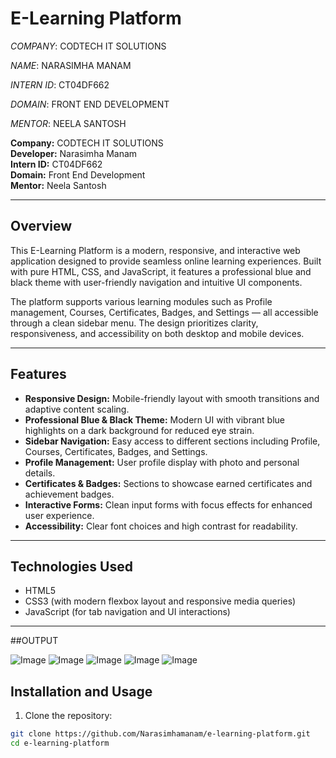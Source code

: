 # E-Learning Platform

*COMPANY*: CODTECH IT SOLUTIONS

*NAME*: NARASIMHA MANAM

*INTERN ID*: CT04DF662

*DOMAIN*: FRONT END DEVELOPMENT

*MENTOR*: NEELA SANTOSH


**Company:** CODTECH IT SOLUTIONS  
**Developer:** Narasimha Manam  
**Intern ID:** CT04DF662  
**Domain:** Front End Development  
**Mentor:** Neela Santosh  

---

## Overview

This E-Learning Platform is a modern, responsive, and interactive web application designed to provide seamless online learning experiences. Built with pure HTML, CSS, and JavaScript, it features a professional blue and black theme with user-friendly navigation and intuitive UI components.

The platform supports various learning modules such as Profile management, Courses, Certificates, Badges, and Settings — all accessible through a clean sidebar menu. The design prioritizes clarity, responsiveness, and accessibility on both desktop and mobile devices.

---

## Features

- **Responsive Design:** Mobile-friendly layout with smooth transitions and adaptive content scaling.
- **Professional Blue & Black Theme:** Modern UI with vibrant blue highlights on a dark background for reduced eye strain.
- **Sidebar Navigation:** Easy access to different sections including Profile, Courses, Certificates, Badges, and Settings.
- **Profile Management:** User profile display with photo and personal details.
- **Certificates & Badges:** Sections to showcase earned certificates and achievement badges.
- **Interactive Forms:** Clean input forms with focus effects for enhanced user experience.
- **Accessibility:** Clear font choices and high contrast for readability.

---

## Technologies Used

- HTML5
- CSS3 (with modern flexbox layout and responsive media queries)
- JavaScript (for tab navigation and UI interactions)

---

##OUTPUT


![Image](https://github.com/user-attachments/assets/53e84af4-dd0a-46e1-81ad-840b8436a1df)
![Image](https://github.com/user-attachments/assets/d8e8f4da-55e9-4ca5-bc06-517f7e9ec770)
![Image](https://github.com/user-attachments/assets/209b0760-72e0-49e7-b6ba-abafafdc7245)
![Image](https://github.com/user-attachments/assets/d146100b-b58d-4140-ae07-3262c3996487)
![Image](https://github.com/user-attachments/assets/d5936afa-e175-4d90-ae9b-91f0c31eb029)




## Installation and Usage

1. Clone the repository:

```bash
git clone https://github.com/Narasimhamanam/e-learning-platform.git
cd e-learning-platform
